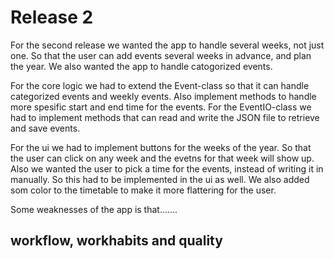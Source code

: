 # Release 2
For the second release we wanted the app to handle several weeks, not just one. So that the user can add events several weeks in advance, and plan the year. We also wanted the app to handle catogorized events.

For the core logic we had to extend the Event-class so that it can handle categorized events and weekly events. Also implement methods to handle more spesific start and end time for the events. For the EventIO-class we had to implement methods that can read and write the JSON file to retrieve and save events.

For the ui we had to implement buttons for the weeks of the year. So that the user can click on any week and the evetns for that week will show up. Also we wanted the user to pick a time for the events, instead of writing it in manually. So this had to be implemented in the ui as well. We also added som color to the timetable to make it more flattering for the user.

Some weaknesses of the app is that.......

## workflow, workhabits and quality 
